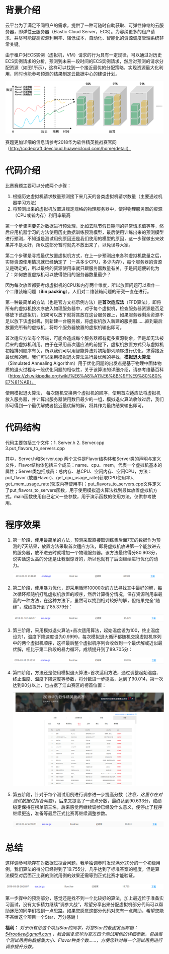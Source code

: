 # 背景介绍

云平台为了满足不同租户的需求，提供了一种可随时自助获取、可弹性伸缩的云服务器，即弹性云服务器（Elastic Cloud Server，ECS）。为容纳更多的租户请求、并尽可能提高资源利用率、降低成本，自动化、智能化的资源调度管理系统非常关键。

由于租户对ECS实例（虚拟机，VM）请求的行为具有一定规律，可以通过对历史ECS实例请求的分析，预测到未来一段时间的ECS实例请求，然后对预测的请求分配资源（如图1所示），这样可以找到一个接近最优的分配策略，实现资源最大化利用，同时也能参考预测的结果制定云数据中心的建设计划。

![png](img/1-1.png)

赛题更加详细的信息请参考2018华为软件精英挑战赛官网（http://codecraft.devcloud.huaweicloud.com/home/detail）

# 代码介绍

比赛赛题主要可以分成两个步骤：

1. 根据历史虚拟机请求数量预测接下来几天的各类虚拟机请求数量（主要通过机器学习方法）
2. 将预测出来的虚拟机放置进规定规格的物理服务器中，使得物理服务器的资源（CPU或者内存）利用率最高

第一个步骤需要先对数据进行预处理，比如去除节假日期间的异常请求值等等，然后应用机器学习的方法使用历史数据训练预测模型，最后使用训练出来的预测模型进行预测，不知道是测试用例原因还是我们使用的模型的原因，这一步骤做出来效果并不是太好，所以这部分暂时就先不放出来了，以免误导大家。

第二个步骤是寻找最优放置虚拟机方式，在上一步预测出来各种虚拟机数量之后，实际资源使用情况就已经确定了（一共多少CPU，多少内存），每个服务器的资源又是确定的，所以最终的资源使用率就只跟服务器数量有关，于是问题便转化为了：如何放置虚拟机可以使得使用的服务器数量最少？

因为每次放置都要考虑虚拟机的CPU和内存两个维度，所以放置问题可以看作一个二维装箱问题（**Bin packing**），人们对二维装箱问题的研究一直在进行。

第一种最简单的方法（也是官方文档示例方法）是**首次适应法**（FFD算法），即将所有的虚拟机按次序放入物理服务器中，对于每个虚拟机，检查服务器资源是否足够放下该虚拟机，如果可以放下就将其放在这台服务器上，如果服务器剩余资源不足以放下该虚拟机，则新建一台服务器，将虚拟机放入新建的服务器……直到最后放置完所有的虚拟机，将每个服务器放置的虚拟机输出即可。

首次适应方法有个弊端，可能会造成每个服务器都有挺多资源剩余，但是却无法被后来的虚拟机利用。由于在采用首次适应法的前提下，虚拟机放置方式只与虚拟机初始排列顺序有关，所以我们可以用智能算法对初始排列顺序进行优化，求得接近最优解的解。我们可以采用模拟退火算法进行最优解的寻找，**模拟退火算法**（Simulated Annealing Algorithm）用于优化问题的出发点是基于物理中固体物质的退火过程与一般优化问题的相似性，关于该算法的详细介绍，请参考维基百科（https://zh.wikipedia.org/wiki/%E6%A8%A1%E6%8B%9F%E9%80%80%E7%81%AB）。

使用模拟退火算法， 每次随机交换两个虚拟机的顺序，使用首次适应法将虚拟机放入服务器，并计算出服务器使用数目最少的一组，模拟退火算法收敛过后，我们即可得到一个最优解或者接近最优解的解，将其作为最终结果输出即可。

# 代码结构

代码主要包括三个文件：1. Server.h   2. Server.cpp   3.put_flavors_to_servers.cpp

其中，Server.h和Server.cpp 两个文件是Flavor结构体和Server类的声明与定义文件，Flavor结构体包括三个成员：name、cpu、mem，代表一个虚拟机基本的属性；Server类包括成员：总内存、总CPU、空闲内存、空闲CPU，方法：put_flavor (放置Flavor)、get_cpu_usage_rate(获取CPU使用率)、get_mem_usage_rate(获取内存使用率)；put_flavors_to_servers.cpp文件定义了put_flavors_to_servers函数，用于使用模拟退火算法找到最优放置虚拟机方式。main函数使用自己定义一些参数，用于演示函数的使用方法，仅供参考使用。

# 程序效果

1. 第一阶段，使用最简单的方法，预测采取直接取训练集后面7天的数据作为预测的7天结果，放置方法采取首次适应方法，即将虚拟机放进第一个能放进去的服务器，放不进去时就增加一个物理服务器。该方法最终得分80.903分，说实话这么高的分还是让我很惊讶的，所以也就有了后面继续进行优化的动力。

   ![80.903](img/score1.png)

2. 第二阶段，使用暴力优化，即采用循环10000次的方法寻找其中最好的解，每次循环都随机打乱虚拟机放置的顺序，然后计算得分情况，保存资源利用率最高的一种方法，在这种方法下，虽然可以找到相对较好的解，但结果完全“随缘”，成绩提升到了85.379分：

   ![score2](img/score2.png)

3. 第三阶段，采用模拟退火算法+首次适用算法，起始温度设为100，终止温度设为1，温度下降速度设为0.9999，每次模拟退火循环都随机交换虚拟机序列中的两个虚拟机顺序，这样最后整个虚拟机序列会收敛到一个最优解或近似最优解，相比于第二阶段的暴力循环，成绩提升到了89.705分：

   ![score3](img/score3.png)

4. 第四阶段，方法还是使用模拟退火算法+首次适用方法，通过调整起始温度、终止温度、温度下降速度等参数，将分数进一步提高，达到了90.014，第一次达到90分以上，也占据了江山赛区的榜首位置：

   ![socre4](img/score4.png)

5. 第五阶段，针对于每个测试用例进行调参进一步提高分数（*注意，这里存在对测试数据过拟合问题*），后来又提高了一点点分数，最终达到90.633分，成绩稳定保持在榜单前三名，后来感觉再继续调参已经没什么意义，便停止了程序继续更迭，准备等最后正式比赛再继续调整参数。

   ![score5](img/score5.png)

# 总结

这样调参可能存在对数据过拟合问题，我单独调参时发现满分20分的一个初级用例，我们算法的得分已经得到了19.755分，几乎达到了标准答案的程度，但是算法模型对后面正比赛的测试用例的效果还需等到正式比赛才能验证。

![score6](img/score6.png)

第一步骤中的预测部分，感觉还是找不到一个比较好的算法，加上最近忙于准备实习面试，没有太多精力继续“调参大战”，希望分享出来分配虚拟机部分代码可以帮助迷茫的同学们找到一点思路。如果您感觉这部分代码对您有一点帮助，希望您能不吝给这个项目一个Star，万分感谢！

**福利：** *对于所有给这个项目Star的同学，将您Star的截图发到邮箱：54rootlee@gmail.com ，我会回复您华为官方四个测试用例的详细参数，包括每个测试用例的数据集大小、Flavor种类个数……，方便您针对每一个测试用例进行调参提升分数。*